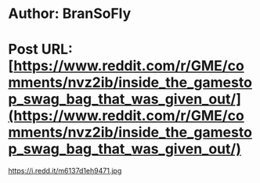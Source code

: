 # Author: BranSoFly
# Post URL: [https://www.reddit.com/r/GME/comments/nvz2ib/inside_the_gamestop_swag_bag_that_was_given_out/](https://www.reddit.com/r/GME/comments/nvz2ib/inside_the_gamestop_swag_bag_that_was_given_out/)


https://i.redd.it/m6137d1eh9471.jpg